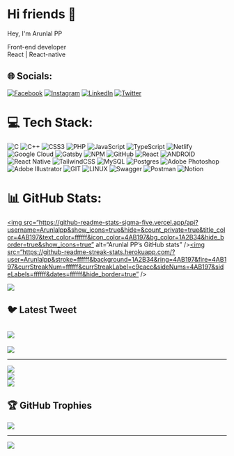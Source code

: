 # Hi friends 👋

<!--<br>
<hr>
<br>
<div>
  <a href="https://github.com/Arunlalpp">
  <img height="180em" src="https://github-readme-stats.vercel.app/api/top-langs/?username=Arunlalpp&layout=compact&langs_count=7&theme=light"/>
</div>
<br>
<hr>
<br>

![Arunlalpp](https://github-readme-streak-stats.herokuapp.com/?user=Arunlalpp&theme=dark)
<br>
<hr>
<br>
<h3>Things I code with</h3>
<p>
  <img alt="JavaScript" src="https://img.shields.io/badge/-JavaScript-45b8d8?style=flat-square&logo=javascript&logoColor=white" />
  <img alt="React" src="https://img.shields.io/badge/-React-45b8d8?style=flat-square&logo=react&logoColor=white" />
  <img alt="TypeScript" src="https://img.shields.io/badge/-TypeScript-007ACC?style=flat-square&logo=typescript&logoColor=white" />
  <img alt="CSS" src="https://img.shields.io/badge/-CSS-brightgreen?style=flat-square&logo=mongodb&logoColor=white" />
  <img alt="Bootstrap" src="https://img.shields.io/badge/-bootstrap-CC6699?style=flat-square&logo=bootstrap&logoColor=white" />
  <img alt="Tailwind CSS" src="https://img.shields.io/badge/-TailwindCSS-CC6699?style=flat-square&logo=tailwindcss&logoColor=white" />
  <img alt="Wordpress" src="https://img.shields.io/badge/-Wordpress-db7092?style=flat-square&logo=wordpress&logoColor=white" />
  <img alt="MySQL" src="https://img.shields.io/badge/-MySQL-007ACC?style=flat-square&logo=mysql&logoColor=white" />
  <img alt="git" src="https://img.shields.io/badge/-Git-F05032?style=flat-square&logo=git&logoColor=white" />
  <img alt="npm" src="https://img.shields.io/badge/-NPM-CB3837?style=flat-square&logo=npm&logoColor=white" />
  <img alt="html5" src="https://img.shields.io/badge/-HTML5-E34F26?style=flat-square&logo=html5&logoColor=white" />
  <img alt="Prettier" src="https://img.shields.io/badge/-Prettier-F7B93E?style=flat-square&logo=prettier&logoColor=white" />
  <img alt="React Query" src="https://img.shields.io/badge/-ReactQuery-CC6699?style=flat-square&logo=reactquery&logoColor=white" />
</p>

<br>
<br>
<br>
-->
 Hey, I'm Arunlal PP

Front-end developer<br>React | React-native<br>


## 🌐 Socials:
[![Facebook](https://img.shields.io/badge/Facebook-%231877F2.svg?logo=Facebook&logoColor=white)](https://facebook.com/arunlalpp) [![Instagram](https://img.shields.io/badge/Instagram-%23E4405F.svg?logo=Instagram&logoColor=white)](https://instagram.com/20sil.pcp) [![LinkedIn](https://img.shields.io/badge/LinkedIn-%230077B5.svg?logo=linkedin&logoColor=white)](https://linkedin.com/in/Arunlalpp) [![Twitter](https://img.shields.io/badge/Twitter-%231DA1F2.svg?logo=Twitter&logoColor=white)](https://twitter.com/STRLEN97) 

# 💻 Tech Stack:
![C](https://img.shields.io/badge/c-%2300599C.svg?style=for-the-badge&logo=c&logoColor=white) ![C++](https://img.shields.io/badge/c++-%2300599C.svg?style=for-the-badge&logo=c%2B%2B&logoColor=white) ![CSS3](https://img.shields.io/badge/css3-%231572B6.svg?style=for-the-badge&logo=css3&logoColor=white) ![PHP](https://img.shields.io/badge/php-%23777BB4.svg?style=for-the-badge&logo=php&logoColor=white) ![JavaScript](https://img.shields.io/badge/javascript-%23323330.svg?style=for-the-badge&logo=javascript&logoColor=%23F7DF1E) ![TypeScript](https://img.shields.io/badge/typescript-%23007ACC.svg?style=for-the-badge&logo=typescript&logoColor=white) ![Netlify](https://img.shields.io/badge/netlify-%23000000.svg?style=for-the-badge&logo=netlify&logoColor=#00C7B7) ![Google Cloud](https://img.shields.io/badge/Google%20Cloud-%234285F4.svg?style=for-the-badge&logo=google-cloud&logoColor=white) ![Gatsby](https://img.shields.io/badge/Gatsby-%23663399.svg?style=for-the-badge&logo=gatsby&logoColor=white) ![NPM](https://img.shields.io/badge/NPM-%23000000.svg?style=for-the-badge&logo=npm&logoColor=white) ![GitHub](https://img.shields.io/badge/GitHub-%23121011.svg?style=for-the-badge&logo=github&logoColor=white) ![React](https://img.shields.io/badge/react-%2320232a.svg?style=for-the-badge&logo=react&logoColor=%2361DAFB) ![ANDROID](https://img.shields.io/badge/android-%2320232a.svg?style=for-the-badge&logo=android&logoColor=%a4c639) ![React Native](https://img.shields.io/badge/react_native-%2320232a.svg?style=for-the-badge&logo=react&logoColor=%2361DAFB) ![TailwindCSS](https://img.shields.io/badge/tailwindcss-%2338B2AC.svg?style=for-the-badge&logo=tailwind-css&logoColor=white) ![MySQL](https://img.shields.io/badge/mysql-%2300f.svg?style=for-the-badge&logo=mysql&logoColor=white) ![Postgres](https://img.shields.io/badge/postgres-%23316192.svg?style=for-the-badge&logo=postgresql&logoColor=white) ![Adobe Photoshop](https://img.shields.io/badge/adobephotoshop-%2331A8FF.svg?style=for-the-badge&logo=adobephotoshop&logoColor=white) ![Adobe Illustrator](https://img.shields.io/badge/adobeillustrator-%23FF9A00.svg?style=for-the-badge&logo=adobeillustrator&logoColor=white) ![GIT](https://img.shields.io/badge/Git-fc6d26?style=for-the-badge&logo=git&logoColor=white) ![LINUX](https://img.shields.io/badge/Linux-FCC624?style=for-the-badge&logo=linux&logoColor=black) ![Swagger](https://img.shields.io/badge/-Swagger-%23Clojure?style=for-the-badge&logo=swagger&logoColor=white) ![Postman](https://img.shields.io/badge/Postman-FF6C37?style=for-the-badge&logo=postman&logoColor=white) ![Notion](https://img.shields.io/badge/Notion-%23000000.svg?style=for-the-badge&logo=notion&logoColor=white)
# 📊 GitHub Stats:
<a href=“http://www.github.com/Arunlalpp”><img src=“https://github-readme-stats-sigma-five.vercel.app/api?username=Arunlalpp&show_icons=true&hide=&count_private=true&title_color=4AB197&text_color=ffffff&icon_color=4AB197&bg_color=1A2B34&hide_border=true&show_icons=true” alt=“Arunlal PP’s GitHub stats” /></a><a href=“http://www.github.com/Arunlalpp”><img src=“https://github-readme-streak-stats.herokuapp.com/?user=Arunlalpp&stroke=ffffff&background=1A2B34&ring=4AB197&fire=4AB197&currStreakNum=ffffff&currStreakLabel=c9cacc&sideNums=4AB197&sideLabels=ffffff&dates=ffffff&hide_border=true” /></a>
<!-- ![](https://github-readme-stats.vercel.app/api?username=indrajitharb&theme=dark&hide_border=false&include_all_commits=true&count_private=true)<br/>
![](https://github-readme-streak-stats.herokuapp.com/?user=indrajitharb&theme=dark&hide_border=false)<br/> -->
![](https://github-readme-stats.vercel.app/api/top-langs/?username=Arunlalpp&theme=dark&background=1A2B34&bg_color=1A2B34&border_color=1A2B34&hide_border=true&include_all_commits=true&count_private=true&layout=compact)
## :bird: Latest Tweet
  [![](https://gtce.itsvg.in/api?username=Arunlalpp)](https://github.com/VishwaGauravIn/github-twitter-card-embed)
---
[![](https://visitcount.itsvg.in/api?id=Arunlalpp&icon=2&color=3)](https://visitcount.itsvg.in)

----
![](https://github-readme-stats.vercel.app/api?username=arunlalpp&theme=dark&hide_border=false&include_all_commits=false&count_private=false)<br/>
![](https://github-readme-streak-stats.herokuapp.com/?user=arunlalpp&theme=dark&hide_border=false)<br/>
![](https://github-readme-stats.vercel.app/api/top-langs/?username=arunlalpp&theme=dark&hide_border=false&include_all_commits=false&count_private=false&layout=compact)

## 🏆 GitHub Trophies
![](https://github-profile-trophy.vercel.app/?username=arunlalpp&theme=onestar&no-frame=true&no-bg=false&margin-w=4)

---
[![](https://visitcount.itsvg.in/api?id=arunlalpp&icon=0&color=0)](https://visitcount.itsvg.in)

<!-- Proudly created with GPRM ( https://gprm.itsvg.in ) -->
